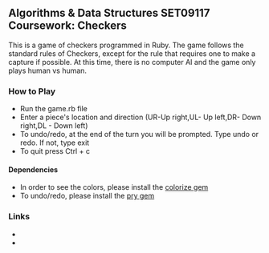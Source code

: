 Algorithms & Data Structures SET09117 Coursework: Checkers
------------

This is a game of checkers programmed in Ruby.
The game follows the standard rules of Checkers, except for the rule that requires one to make a capture if possible. At this time, there is no computer AI and the game only plays human vs human.

### How to Play
+ Run the game.rb file
+ Enter a piece's location and direction (UR-Up right,UL- Up left,DR- Down right,DL - Down left)
+ To undo/redo, at the end of the turn you will be prompted. Type undo or redo. If not, type exit
+ To quit press Ctrl + c
#### Dependencies
+ In order to see the colors, please install the [colorize gem][colorize]
+ To undo/redo, please install the [pry gem][pry]

### Links
+ [colorize]: https://github.com/fazibear/colorize
+ [pry]: https://github.com/pry/pry
